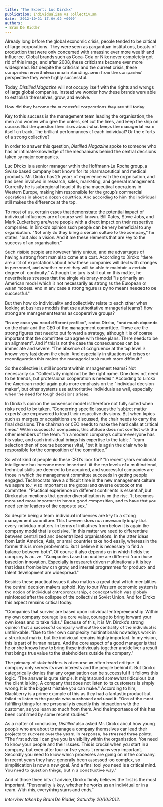 ```yaml
---
title: 'The Expert: Luc Dirckx'
publication: Individualism vs Collectivism
date: '2012-10-31 17:00:03 +0000'
authors:
- Bram De Ridder
---
```


Already long before the global economic crisis, people tended to be critical of large corporations. They were seen as gargantuan institutions, beasts of production that were only concerned with amassing ever more wealth and influence. Global brands such as Coca-Cola or Nike never completely got rid of this image, and after 2008, these criticisms became ever more widespread. But despite the criticism and the current crisis, these companies nevertheless remain standing: seen from the companies’ perspective they were highly successful.

Today, *Distilled Magazine* will not occupy itself with the rights and wrongs of large global companies. Instead we wonder how these brands were able to establish themselves, grow, and evolve.

How did they become the successful corporations they are still today.

Key to this success is the management team leading the organisation; the men and women who give the orders, set out the lines, and keep the ship on course. But the question then rises about what keeps the managerial team itself on track. The brilliant performances of each individual? Or the efforts of a strong collective?

In order to answer this question, *Distilled Magazine* spoke to someone who has an intimate knowledge of the mechanisms behind the central decisions taken by major companies.

Luc Dirckx is a senior manager within the Hoffmann-La Roche group, a Swiss-based company best known for its pharmaceutical and medical products. Mr. Dirckx has 25 years of experience with the organisation, and has been involved in research, sales, marketing, and general management. Currently he is subregional head of its pharmaceutical operations in Western Europe, making him responsible for the group’s commercial operations in about a dozen countries. And according to him, the individual still makes the difference at the top.

To most of us, certain cases that demonstrate the potential impact of individual influences are of course well known. Bill Gates, Steve Jobs, and Mark Zuckerberg are/were people with a direct impact on their respective companies. In Dirckx’s opinion such people can be very beneficial to any organisation. "Not only do they bring a certain culture to the company," he states, "but also a vision. And it are these elements that are key to the success of an organisation."

Such visible people are however fairly unique, and the advantages of having a strong front man also come at a cost. According to Dirckx "there are a lot of expectations about how these companies will deal with changes in personnel, and whether or not they will be able to maintain a certain degree of  continuity." Although the jury is still out on this matter, he nevertheless stresses that the single visionary-model "is primarily an American model which is not necessarily as strong as the European or Asian models. And in any case a strong figure is by no means needed to be successful."

But then how do individuality and collectivity relate to each other when looking at business models that use authoritative managerial teams? How strong are management teams as cooperative groups?

"In any case you need different profiles", states Dirckx, "and much depends on the chair and the CEO of the management committee. These are the strong figures that need to put forward a strategy, although it is of course important that the committee can agree with these plans. There needs to be an alignment". And if this is not the case the consequences can be immediate and severe. "The absence of congruence at the top level is known very fast down the chain. And especially in situations of crises or reconfiguration this makes the managerial task much more difficult."

So the collective is still important within management teams? Not necessarily so. "Collectivity might not be the right name. One does not need to be friends, but professional cooperation is needed." According to Dirckx the American model again puts more emphasis on the "individual decision maker", but other systems use authoritative individuals as well, especially when the need for tough decisions arises.

In Dirckx’s opinion the consensus model is therefore not fully suited when risks need to be taken. "Concerning specific issues the ‘subject matter experts’ are empowered to lead their respective divisions. But when topics such as mergers or acquisitions are discussed, the chair needs to carry the final decisions. The chairman or CEO needs to make the hard calls at critical times." Within successful companies, this attitude does not conflict with the other members of the team. "In a modern company’s culture everyone has his value, and each individual brings his expertise to the table." Team selection then of course becomes vital, "but it is again the chair who is responsible for the composition of the committee."

So what kind of people do these CEO’s look for? "In recent years emotional intelligence has become more important. At the top levels of a multinational, technical skills are deemed to be acquired, and successful companies are those in which the management committee succeeds in getting people engaged. Technocrats have a difficult time in the new management culture we aspire to." Also important is the global and diverse outlook of the committee. "Practical experience on different continents is essential’, but Dirckx also mentions that gender diversification is on the rise. ‘It becomes more and more important to have a good composition, and to have that you need senior leaders of the opposite sex."

So despite being a team, individual influences are key to a strong management committee. This however does not necessarily imply that every individual matters. In terms of initiatives from below it is again the company model that is decisive. "In this matter we need to differentiate between centralized and decentralized organisations. In the latter ideas from Latin America, Asia, or small countries take hold easily, whereas in the former this is more problematic. But I believe it is necessary to find a balance between both". Of course it also depends on in which fields the company is active. "Companies based on routine are different from those based on innovation. Especially in research driven multinationals it is key that ideas from below can grow, and internal programmes for product- and talent development are widespread."

Besides these practical issues it also matters a great deal which mentalities the central decision makers uphold. Key to our Western economic system is the notion of individual entrepreneurship, a concept which was globaly reinforced after the collapse of the collectivist Soviet Union. And for Dirckx this aspect remains critical today.

"Companies that survive are based upon individual entrepreneurship. Within my own company courage is a core value, courage to bring forward your own ideas and to take risks." Because of this, it is Mr. Dirckx's strong opinion that a successful company without the centrality of the individual is unthinkable. "Due to their own complexity multinationals nowadays work in a structural matrix, but the individual remains highly important. In my vision, this is part of human nature. And the core aspect of a good manager is that he or she knows how to bring these individuals together and deliver a result that brings true value to the stakeholders outside the company."

The primacy of stakeholders is of course an often heard critique. A company only serves its own interests and the people behind it. But Dirckx categorically denies that any organisation can be successful if it follows this logic. "The answer is quite simple. It might sound somewhat ridiculous but the client is king. A company that does not listen to its customers is simply wrong. It is the biggest mistake you can make." According to him, Blackberry is a prime example of this as they had a fantastic product but failed to listen to the people who purchased and used it. "One of the most fulfilling things for me personally is exactly this interaction with the customer, as you learn so much from them. And the importance of this has been confirmed by some recent studies."

As a matter of conclusion, *Distilled* also asked Mr. Dirckx about how young people who are about to manage a company themselves can lead their projects to success over the years. In response, he stressed three points. "The first advice I can give you is visibility within the organisation. You need to know your people and their issues. This is crucial when you start in a company, but even after four or five years it remains very important. Secondly you need to know which processes are going on in the company. In recent years they have generally been assessed too complex, so simplification is now a new goal. And a final tool you need is a critical mind. You need to question things, but in a constructive way."

And of those three bits of advice, Dirckx firmly believes the first is the most important. "Personality is key, whether he works as an individual or in a team. With this, everything starts and ends."

*Interview taken by Bram De Ridder, Saturday 20/10/2012.*
